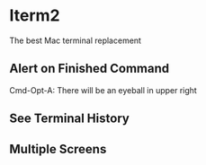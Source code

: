 # Iterm2

The best Mac terminal replacement

## Alert on Finished Command

Cmd-Opt-A: There will be an eyeball in upper right 

## See Terminal History

## Multiple Screens